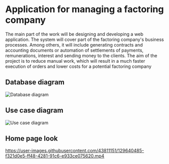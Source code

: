 # Application for managing a factoring company

The main part of the work will be designing and developing a web application. The system will cover part of the factoring company's business processes. Among others, it will include generating contracts and accounting documents or automation of settlements of payments, remunerations, interest and sending money to the clients. The aim of the project is to reduce manual work, which will result in a much faster execution of orders and lower costs for a potential factoring company

## Database diagram

![Database diagram](https://user-images.githubusercontent.com/43811151/119269484-31663f00-bbf8-11eb-89a0-5fe542b29d9e.png)

## Use case diagram

![Use case diagram](https://user-images.githubusercontent.com/43811151/119234776-da953280-bb2f-11eb-8961-ab117555f179.png)

## Home page look
https://user-images.githubusercontent.com/43811151/129640485-f321d0e5-ff48-4281-91c6-e933ce075620.mp4



